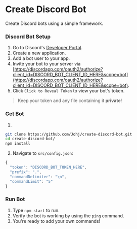 # Create Discord Bot

Create Discord bots using a simple framework.

### Discord Bot Setup

1. Go to Discord's [Developer Portal](https://discordapp.com/developers/applications/).
2. Create a new application.
3. Add a bot user to your app.
4. Invite your bot to your server via [https://discordapp.com/oauth2/authorize?client_id=DISCORD_BOT_CLIENT_ID_HERE&scope=bot](https://discordapp.com/oauth2/authorize?client_id=DISCORD_BOT_CLIENT_ID_HERE&scope=bot).
5. Click `Click to Reveal Token` to view your bot's token.

> Keep your token and any file containing it **private**!

### Get Bot

1.
```sh
git clone https://github.com/Johj/create-discord-bot.git
cd create-discord-bot/
npm install
```

2. Navigate to `src/config.json`:
```js
{
  "token": "DISCORD_BOT_TOKEN_HERE",
  "prefix": ".",
  "commandDelimiter": "\n",
  "commandLimit": "5"
}
```

### Run Bot

1. Type `npm start` to run.
2. Verify the bot is working by using the `ping` command.
3. You're ready to add your own commands!
